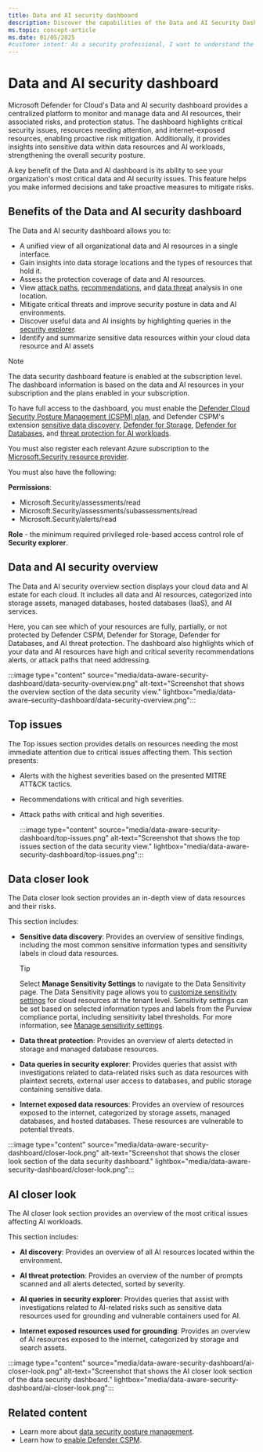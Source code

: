 ```yaml
---
title: Data and AI security dashboard
description: Discover the capabilities of the Data and AI Security Dashboard in Microsoft Defender for Cloud. Enhance your security posture and manage risks effectively.
ms.topic: concept-article
ms.date: 01/05/2025
#customer intent: As a security professional, I want to understand the information presented to me on the data and AI security dashboard so that I can effectively manage the security of my organization's data and AI estate, risks and insights.
---
```


# Data and AI security dashboard

Microsoft Defender for Cloud's Data and AI security dashboard provides a centralized platform to monitor and manage data and AI resources, their associated risks, and protection status. The dashboard highlights critical security issues, resources needing attention, and internet-exposed resources, enabling proactive risk mitigation. Additionally, it provides insights into sensitive data within data resources and AI workloads, strengthening the overall security posture.

A key benefit of the Data and AI dashboard is its ability to see your organization's most critical data and AI security issues. This feature helps you make informed decisions and take proactive measures to mitigate risks.

## Benefits of the Data and AI security dashboard

The Data and AI security dashboard allows you to:

- A unified view of all organizational data and AI resources in a single interface. 
- Gain insights into data storage locations and the types of resources that hold it.
- Assess the protection coverage of data and AI resources.
- View [attack paths](concept-attack-path.md), [recommendations](review-security-recommendations.md), and [data threat](alerts-overview.md) analysis in one location.
- Mitigate critical threats and improve security posture in data and AI environments.
- Discover useful data and AI insights by highlighting queries in the [security explorer](how-to-manage-cloud-security-explorer.md).
- Identify and summarize sensitive data resources within your cloud data resource and AI assets

> [!NOTE]
> The data security dashboard feature is enabled at the subscription level. The dashboard information is based on the data and AI resources in your subscription and the plans enabled in your subscription.
>
> To have full access to the dashboard, you must enable the [Defender Cloud Security Posture Management (CSPM) plan](tutorial-enable-cspm-plan.md), and Defender CSPM's extension [sensitive data discovery](tutorial-enable-cspm-plan.md#enable-the-components-of-the-defender-cspm-plan), [Defender for Storage](tutorial-enable-storage-plan.md), [Defender for Databases](tutorial-enable-databases-plan.md), and [threat protection for AI workloads](ai-onboarding.md).
>
> You must also register each relevant Azure subscription to the [Microsoft.Security resource provider](/azure/azure-resource-manager/management/resource-providers-and-types#register-resource-provider).
>
>  You must also have the following:
>
> **Permissions**:
> - Microsoft.Security/assessments/read
> - Microsoft.Security/assessments/subassessments/read
> - Microsoft.Security/alerts/read
> 
> **Role** - the minimum required privileged role-based access control role of **Security explorer**.

## Data and AI security overview

The Data and AI security overview section displays your cloud data and AI estate for each cloud. It includes all data and AI resources, categorized into storage assets, managed databases, hosted databases (IaaS), and AI services.

Here, you can see which of your resources are fully, partially, or not protected by Defender CSPM, Defender for Storage, Defender for Databases, and AI threat protection. The dashboard also highlights which of your data and AI resources have high and critical severity recommendations alerts, or attack paths that need addressing.

:::image type="content" source="media/data-aware-security-dashboard/data-security-overview.png" alt-text="Screenshot that shows the overview section of the data security view." lightbox="media/data-aware-security-dashboard/data-security-overview.png":::

## Top issues

The Top issues section provides details on resources needing the most immediate attention due to critical issues affecting them. This section presents:

- Alerts with the highest severities based on the presented MITRE ATT&CK tactics.
- Recommendations with critical and high severities.
- Attack paths with critical and high severities.

    :::image type="content" source="media/data-aware-security-dashboard/top-issues.png" alt-text="Screenshot that shows the top issues section of the data security view." lightbox="media/data-aware-security-dashboard/top-issues.png":::

## Data closer look

The Data closer look section provides an in-depth view of data resources and their risks.

This section includes:

- **Sensitive data discovery**: Provides an overview of sensitive findings, including the most common sensitive information types and sensitivity labels in cloud data resources.

    > [!TIP]
    > Select **Manage Sensitivity Settings** to navigate to the Data Sensitivity page. The Data Sensitivity page allows you to [customize sensitivity settings](data-sensitivity-settings.md) for cloud resources at the tenant level. Sensitivity settings can be set based on selected information types and labels from the Purview compliance portal, including sensitivity label thresholds. For more information, see [Manage sensitivity settings](data-sensitivity-settings.md).

- **Data threat protection**: Provides an overview of alerts detected in storage and managed database resources.

- **Data queries in security explorer**: Provides queries that assist with investigations related to data-related risks such as data resources with plaintext secrets, external user access to databases, and public storage containing sensitive data.

- **Internet exposed data resources**: Provides an overview of resources exposed to the internet, categorized by storage assets, managed databases, and hosted databases. These resources are vulnerable to potential threats.

:::image type="content" source="media/data-aware-security-dashboard/closer-look.png" alt-text="Screenshot that shows the closer look section of the data security dashboard." lightbox="media/data-aware-security-dashboard/closer-look.png":::

## AI closer look

The AI closer look section provides an overview of the most critical issues affecting AI workloads.

This section includes:

- **AI discovery**: Provides an overview of all AI resources located within the environment.

- **AI threat protection**: Provides an overview of the number of prompts scanned and all alerts detected, sorted by severity.

- **AI queries in security explorer**: Provides queries that assist with investigations related to AI-related risks such as sensitive data resources used for grounding and vulnerable containers used for AI.

- **Internet exposed resources used for grounding**: Provides an overview of AI resources exposed to the internet, categorized by storage and search assets.

:::image type="content" source="media/data-aware-security-dashboard/ai-closer-look.png" alt-text="Screenshot that shows the AI closer look section of the data security dashboard." lightbox="media/data-aware-security-dashboard/ai-closer-look.png":::

## Related content

- Learn more about [data security posture management](concept-data-security-posture.md).
- Learn how to [enable Defender CSPM](tutorial-enable-cspm-plan.md).
